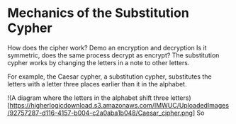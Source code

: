 # Mechanics of the Substitution Cypher
How does the cipher work? Demo an encryption and decryption Is it symmetric, does the same process decrypt as encrypt?
The substitution cypher works by changing the letters in a note to other letters.

For example, the Caesar cypher, a substitution cypher, substitutes the letters with a letter three places earlier than it in the alphabet.

!(A diagram where the letters in the alphabet shift three letters)[https://higherlogicdownload.s3.amazonaws.com/IMWUC/UploadedImages/92757287-d116-4157-b004-c2a0aba1b048/Caesar_cipher.png]
So 
